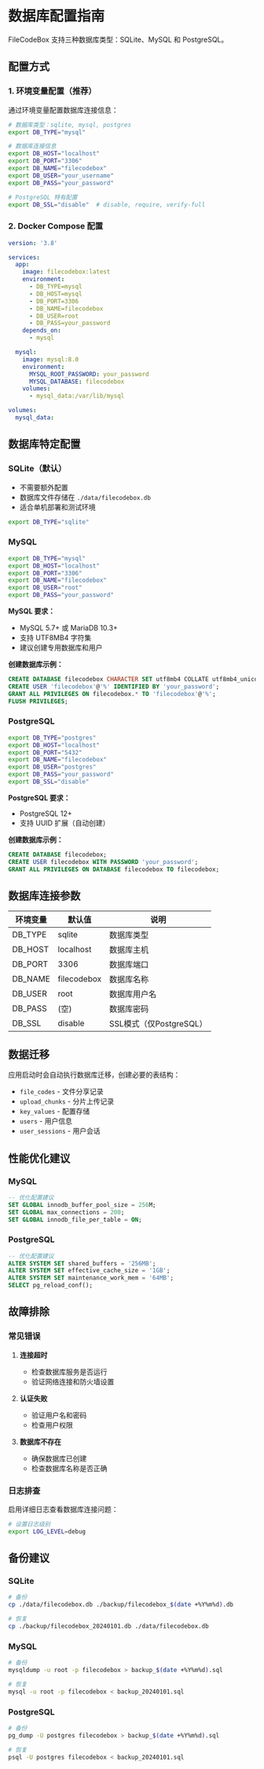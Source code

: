 # 数据库配置指南

FileCodeBox 支持三种数据库类型：SQLite、MySQL 和 PostgreSQL。

## 配置方式

### 1. 环境变量配置（推荐）

通过环境变量配置数据库连接信息：

```bash
# 数据库类型：sqlite, mysql, postgres
export DB_TYPE="mysql"

# 数据库连接信息
export DB_HOST="localhost"
export DB_PORT="3306"
export DB_NAME="filecodebox"
export DB_USER="your_username"
export DB_PASS="your_password"

# PostgreSQL 特有配置
export DB_SSL="disable"  # disable, require, verify-full
```

### 2. Docker Compose 配置

```yaml
version: '3.8'

services:
  app:
    image: filecodebox:latest
    environment:
      - DB_TYPE=mysql
      - DB_HOST=mysql
      - DB_PORT=3306
      - DB_NAME=filecodebox
      - DB_USER=root
      - DB_PASS=your_password
    depends_on:
      - mysql

  mysql:
    image: mysql:8.0
    environment:
      MYSQL_ROOT_PASSWORD: your_password
      MYSQL_DATABASE: filecodebox
    volumes:
      - mysql_data:/var/lib/mysql

volumes:
  mysql_data:
```

## 数据库特定配置

### SQLite（默认）

- 不需要额外配置
- 数据库文件存储在 `./data/filecodebox.db`
- 适合单机部署和测试环境

```bash
export DB_TYPE="sqlite"
```

### MySQL

```bash
export DB_TYPE="mysql"
export DB_HOST="localhost"
export DB_PORT="3306"
export DB_NAME="filecodebox"
export DB_USER="root"
export DB_PASS="your_password"
```

**MySQL 要求：**
- MySQL 5.7+ 或 MariaDB 10.3+
- 支持 UTF8MB4 字符集
- 建议创建专用数据库和用户

**创建数据库示例：**
```sql
CREATE DATABASE filecodebox CHARACTER SET utf8mb4 COLLATE utf8mb4_unicode_ci;
CREATE USER 'filecodebox'@'%' IDENTIFIED BY 'your_password';
GRANT ALL PRIVILEGES ON filecodebox.* TO 'filecodebox'@'%';
FLUSH PRIVILEGES;
```

### PostgreSQL

```bash
export DB_TYPE="postgres"
export DB_HOST="localhost"
export DB_PORT="5432"
export DB_NAME="filecodebox"
export DB_USER="postgres"
export DB_PASS="your_password"
export DB_SSL="disable"
```

**PostgreSQL 要求：**
- PostgreSQL 12+
- 支持 UUID 扩展（自动创建）

**创建数据库示例：**
```sql
CREATE DATABASE filecodebox;
CREATE USER filecodebox WITH PASSWORD 'your_password';
GRANT ALL PRIVILEGES ON DATABASE filecodebox TO filecodebox;
```

## 数据库连接参数

| 环境变量 | 默认值 | 说明 |
|---------|--------|------|
| DB_TYPE | sqlite | 数据库类型 |
| DB_HOST | localhost | 数据库主机 |
| DB_PORT | 3306 | 数据库端口 |
| DB_NAME | filecodebox | 数据库名称 |
| DB_USER | root | 数据库用户名 |
| DB_PASS | (空) | 数据库密码 |
| DB_SSL | disable | SSL模式（仅PostgreSQL） |

## 数据迁移

应用启动时会自动执行数据库迁移，创建必要的表结构：

- `file_codes` - 文件分享记录
- `upload_chunks` - 分片上传记录
- `key_values` - 配置存储
- `users` - 用户信息
- `user_sessions` - 用户会话

## 性能优化建议

### MySQL
```sql
-- 优化配置建议
SET GLOBAL innodb_buffer_pool_size = 256M;
SET GLOBAL max_connections = 200;
SET GLOBAL innodb_file_per_table = ON;
```

### PostgreSQL
```sql
-- 优化配置建议
ALTER SYSTEM SET shared_buffers = '256MB';
ALTER SYSTEM SET effective_cache_size = '1GB';
ALTER SYSTEM SET maintenance_work_mem = '64MB';
SELECT pg_reload_conf();
```

## 故障排除

### 常见错误

1. **连接超时**
   - 检查数据库服务是否运行
   - 验证网络连接和防火墙设置

2. **认证失败**
   - 验证用户名和密码
   - 检查用户权限

3. **数据库不存在**
   - 确保数据库已创建
   - 检查数据库名称是否正确

### 日志排查

启用详细日志查看数据库连接问题：

```bash
# 设置日志级别
export LOG_LEVEL=debug
```

## 备份建议

### SQLite
```bash
# 备份
cp ./data/filecodebox.db ./backup/filecodebox_$(date +%Y%m%d).db

# 恢复
cp ./backup/filecodebox_20240101.db ./data/filecodebox.db
```

### MySQL
```bash
# 备份
mysqldump -u root -p filecodebox > backup_$(date +%Y%m%d).sql

# 恢复
mysql -u root -p filecodebox < backup_20240101.sql
```

### PostgreSQL
```bash
# 备份
pg_dump -U postgres filecodebox > backup_$(date +%Y%m%d).sql

# 恢复
psql -U postgres filecodebox < backup_20240101.sql
```
